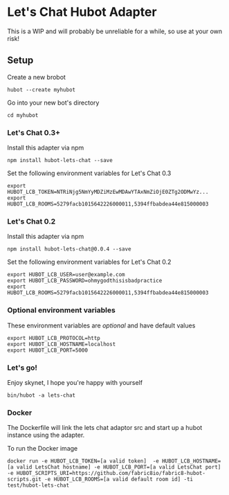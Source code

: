 # Let's Chat Hubot Adapter

This is a WIP and will probably be unreliable for a while, so use at your own risk!

## Setup

Create a new brobot
```
hubot --create myhubot
```

Go into your new bot's directory
```
cd myhubot
```

### Let's Chat 0.3+

Install this adapter via npm
```
npm install hubot-lets-chat --save
```

Set the following environment variables for Let's Chat 0.3
```
export HUBOT_LCB_TOKEN=NTRiNjg5NmYyMDZiMzEwMDAwYTAxNmZiOjE0ZTg2ODMwYz...
export HUBOT_LCB_ROOMS=5279facb1015642226000011,5394ffbabdea44e815000003
```

### Let's Chat 0.2

Install this adapter via npm
```
npm install hubot-lets-chat@0.0.4 --save
```

Set the following environment variables for Let's Chat 0.2
```
export HUBOT_LCB_USER=user@example.com
export HUBOT_LCB_PASSWORD=ohmygodthisisbadpractice
export HUBOT_LCB_ROOMS=5279facb1015642226000011,5394ffbabdea44e815000003
```

### Optional environment variables

These environment variables are *optional* and have default values
```
export HUBOT_LCB_PROTOCOL=http
export HUBOT_LCB_HOSTNAME=localhost
export HUBOT_LCB_PORT=5000
```

### Let's go!

Enjoy skynet, I hope you're happy with yourself
```
bin/hubot -a lets-chat
```

### Docker

The Dockerfile will link the lets chat adaptor src and start up a hubot instance using the adapter.  


To run the Docker image
```
docker run -e HUBOT_LCB_TOKEN=[a valid token]  -e HUBOT_LCB_HOSTNAME=[a valid LetsChat hostname] -e HUBOT_LCB_PORT=[a valid LetsChat port] -e HUBOT_SCRIPTS_URI=https://github.com/fabric8io/fabric8-hubot-scripts.git -e HUBOT_LCB_ROOMS=[a valid default room id] -ti test/hubot-lets-chat
```




